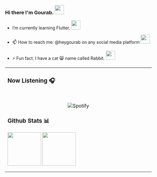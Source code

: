 ### Hi there I'm Gourab. <img src="https://emojis.slackmojis.com/emojis/images/1643515023/10521/meow_code.gif?1643515023" width="30"/>
<!-- - 🔭 I’m currently working on ... -->
- I’m currently learning Flutter. <img src="https://emojis.slackmojis.com/emojis/images/1643514738/7421/typingcat.gif?1643514738" width="30"/>
<!-- - 👯 I’m looking to collaborate on ... -->
<!-- - 🤔 I’m looking for help with ... -->
<!-- - 💬 Ask me about ... -->
- 📫 How to reach me: @heygourab on any social media platform <img src="https://emojis.slackmojis.com/emojis/images/1643515233/12510/kirby_dance.gif?1643515233" width="30"/>
<!-- - 😄 Pronouns: ... -->
- ⚡ Fun fact: I have a cat 😸 name called Rabbit. <img src="https://emojis.slackmojis.com/emojis/images/1643515239/12569/meow_coffeespitting.gif?1643515239" width="30"/>

<table width="100%"> 
 <tr>
 <td width="50%">
  
### Now Listening 🎧
&nbsp;<br><p align="center">![Spotify](https://novatorem-heygourab.vercel.app/api/spotify?background_color=0d1117&border_color=ffffff)
### Github Stats 📊
<p align="left">
<img height="110cm" src="https://github-readme-stats.vercel.app/api?username=heygourab&count_private=true&show_icons=true&hide=contribs,prs&theme=dark&hide_title=true" align = "center"/> <img height="110cm" src="https://github-readme-stats.vercel.app/api/top-langs/?username=heygourab&hide=javascript,html,hack&theme=dark&hide_title=true&layout=compact" align = "center"/>

              
